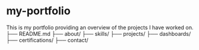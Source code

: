 # my-portfolio
This is my portfolio providing an overview of the projects I have worked on.
├── README.md
   ├── about/
   ├── skills/
   ├── projects/
   ├── dashboards/
   ├── certifications/
   ├── contact/
